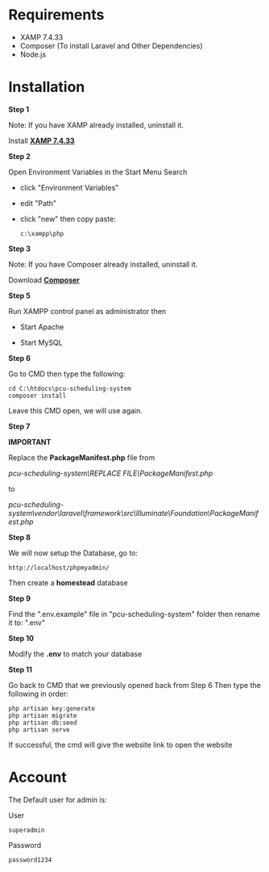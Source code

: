 # Requirements

-   XAMP 7.4.33
-   Composer (To install Laravel and Other Dependencies)
-   Node.js

# Installation

**Step 1**

Note: If you have XAMP already installed, uninstall it.

Install **[XAMP 7.4.33](https://sourceforge.net/projects/xampp/files/XAMPP%20Windows/7.4.33/)**

**Step 2**

Open Environment Variables in the Start Menu Search

-   click "Environment Variables"
-   edit "Path"
-   click "new" then copy paste:

        c:\xampp\php

**Step 3**

Note: If you have Composer already installed, uninstall it.

Download **[Composer](https://getcomposer.org/download/)**

**Step 5**

Run XAMPP control panel as administrator then

-   Start Apache

-   Start MySQL

**Step 6**

Go to CMD then type the following:

    cd C:\htdocs\pcu-scheduling-system
    composer install

Leave this CMD open, we will use again.

**Step 7**

**IMPORTANT**

Replace the **PackageManifest.php** file from

_pcu-scheduling-system\REPLACE FILE\PackageManifest.php_

to

_pcu-scheduling-system\vendor\laravel\framework\src\Illuminate\Foundation\PackageManifest.php_

**Step 8**

We will now setup the Database, go to:

    http://localhost/phpmyadmin/

Then create a **homestead** database

**Step 9**

Find the ".env.example" file in "pcu-scheduling-system" folder then rename it to:
".env"

**Step 10**

Modify the **.env** to match your database

**Step 11**

Go back to CMD that we previously opened back from Step 6
Then type the following in order:

    php artisan key:generate
    php artisan migrate
    php artisan db:seed
    php artisan serve

If successful, the cmd will give the website link to open the website

# Account

The Default user for admin is:

User

    superadmin

Password

    password1234
